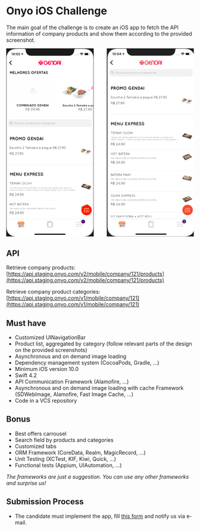 # Onyo iOS Challenge #

The main goal of the challenge is to create an iOS app to fetch the API information of company products and show them according to the provided screenshot.

![ios-challenge-new-image.png](ios-challenge-new-image.png)

## API ##

Retrieve company products: [https://api.staging.onyo.com/v2/mobile/company/121/products](https://api.staging.onyo.com/v2/mobile/company/121/products)

Retrieve company product categories: [https://api.staging.onyo.com/v1/mobile/company/121](https://api.staging.onyo.com/v1/mobile/company/121)

## Must have ##

* Customized UINavigationBar
* Product list, aggregated by category (follow relevant parts of the design on the provided screenshots)
* Asynchronous and on demand image loading
* Dependency management system (CocoaPods, Gradle, ...)
* Minimum iOS version 10.0
* Swift 4.2
* API Communication Framework (Alamofire, ...)
* Asynchronous and on demand image loading with cache Framework (SDWebImage, Alamofire, Fast Image Cache, ...)
* Code in a VCS repository

## Bonus ##

* Best offers carrousel
* Search field by products and categories
* Customized tabs
* ORM Framework (CoreData, Realm, MagicRecord, ...)
* Unit Testing (XCTest, KIF, Kiwi, Quick, ...)
* Functional tests (Appium, UIAutomation, ...)

*The frameworks are just a suggestion. You can use any other frameworks and _surprise us_!*

## Submission Process ##

* The candidate must implement the app, fill [this form](TODO) and notify us via e-mail.
